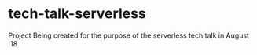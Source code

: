 # tech-talk-serverless
Project Being created for the purpose of the serverless tech talk in August '18
